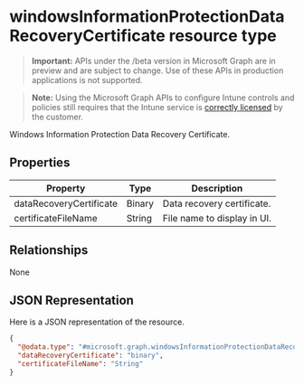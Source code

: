 ﻿# windowsInformationProtectionDataRecoveryCertificate resource type

> **Important:** APIs under the /beta version in Microsoft Graph are in preview and are subject to change. Use of these APIs in production applications is not supported.

> **Note:** Using the Microsoft Graph APIs to configure Intune controls and policies still requires that the Intune service is [correctly licensed](https://go.microsoft.com/fwlink/?linkid=839381) by the customer.

Windows Information Protection Data Recovery Certificate.
## Properties
|Property|Type|Description|
|---|---|---|
|dataRecoveryCertificate|Binary|Data recovery certificate.|
|certificateFileName|String|File name to display in UI.|

## Relationships
None
## JSON Representation
Here is a JSON representation of the resource.
<!-- {
  "blockType": "resource",
  "keyProperty": "id",
  "@odata.type": "microsoft.graph.windowsInformationProtectionDataRecoveryCertificate"
}
-->
```json
{
  "@odata.type": "#microsoft.graph.windowsInformationProtectionDataRecoveryCertificate",
  "dataRecoveryCertificate": "binary",
  "certificateFileName": "String"
}
```




